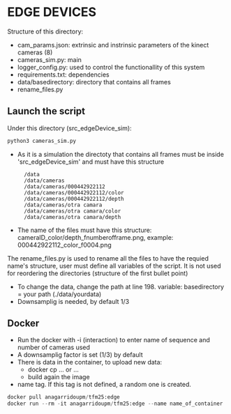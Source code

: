 # EDGE DEVICES
Structure of this directory:
- cam_params.json: extrinsic and instrinsic parameters of the kinect cameras (8)
- cameras_sim.py: main
- logger_config.py: used to control the functionallity of this system 
- requirements.txt: dependencies
- data/basedirectory: directory that contains all frames 
- rename_files.py

## Launch the script 
Under this directory (src_edgeDevice_sim): 
```python
python3 cameras_sim.py
```
- As it is a simulation the directoty that contains all frames must be inside 'src_edgeDevice_sim' and must have this structure

        /data
        /data/cameras
        /data/cameras/000442922112   
        /data/cameras/000442922112/color
        /data/cameras/000442922112/depth
        /data/cameras/otra camara  
        /data/cameras/otra camara/color
        /data/cameras/otra camara/depth

- The name of the files must have this structure: 
cameraID_color/depth_fnumberofframe.png, example: 000442922112_color_f0004.png

The rename_files.py is used to rename all the files to have the requied name's structure, user must define all variables of the script. It is not used for reordering the directories (structure of the first bullet point)
- To change the data, change the path at line 198. variable: basedirectory = your path (./data/yourdata)
- Downsamplig is needed, by default 1/3

## Docker 
- Run the docker with -i (interaction) to enter name of sequence and number of cameras used 
- A downsamplig factor is set (1/3) by default
- There is data in the container, to upload new data:
    - docker cp ... or ...
    - build again the image 
- name tag. If this tag is not defined, a random one is created. 
```python
docker pull anagarridoupm/tfm25:edge 
docker run --rm -it anagarridoupm/tfm25:edge --name name_of_container
```